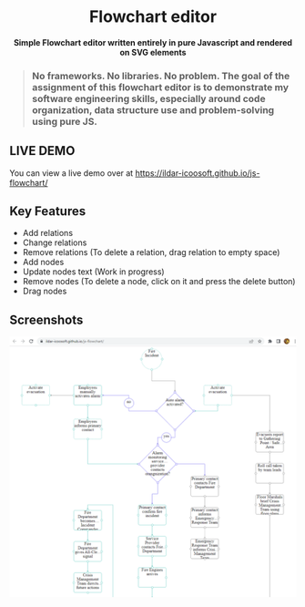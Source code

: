 <h1 align="center">Flowchart editor</h1>

<h4 align="center">Simple Flowchart editor written entirely in pure Javascript and rendered on SVG elements</h4>

> ### No frameworks. No libraries. No problem. The goal of the assignment of this flowchart editor is to demonstrate my software engineering skills, especially around code organization, data structure use and problem-solving using pure JS.

## LIVE DEMO

You can view a live demo over at https://ildar-icoosoft.github.io/js-flowchart/

## Key Features

- Add relations
- Change relations
- Remove relations (To delete a relation, drag relation to empty space)
- Add nodes
- Update nodes text (Work in progress)
- Remove nodes (To delete a node, click on it and press the delete button)
- Drag nodes


## Screenshots

![screenshot](https://raw.githubusercontent.com/ildar-icoosoft/js-flowchart/master/img/screenshots/1.png)
